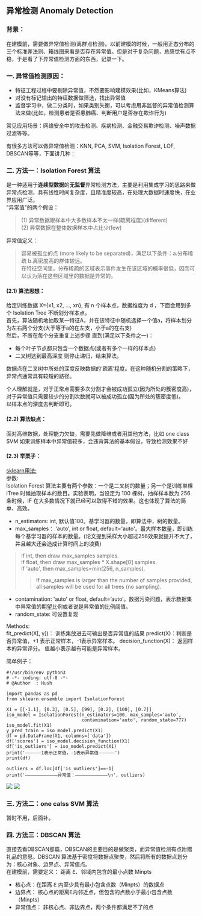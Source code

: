 ## 异常检测 Anomaly Detection

### 背景：    
在建模前，需要做异常值检测(离群点检测)。以前建模的时候，一般用正态分布的三个标准差法则、箱线图来看是否存在异常值。但是对于复杂问题，总感觉有点不稳，于是看了下异常值检测方面的东西，记录一下。     

### 一. 异常值检测原因：  
- 特征工程过程中要剔除异常值，不然要影响建模效果(比如，KMeans算法)    
- 对没有标记输出的特征数据做筛选，找出异常值  
- 监督学习中，做二分类时，如果类别失衡，可以考虑用非监督的异常值检测算法来做(比如，检测患者是否患肺癌、判断用户是否存在欺诈行为)  

常见应用场景：网络安全中的攻击检测、疾病检测、金融交易欺诈检测、噪声数据过滤等等。    

有很多方法可以做异常值检测：KNN, PCA, SVM, Isolation Forest, LOF, DBSCAN等等，下面讲几种：  

### 二. 方法一：Isolation Forest 算法
是一种适用于**连续型数据**的**无监督**异常检测方法，主要是利用集成学习的思路来做异常点检测，具有线性时间复杂度，且精准度较高，在处理大数据时速度快，在业界应用广泛。       
"异常值"的两个假设：
> (1) 异常数据跟样本中大多数样本不太一样(疏离程度)(different)    
> (2) 异常数据在整体数据样本中占比少(few)    
>
异常值定义：   
> 容易被孤立的点 (more likely to be separated)，满足以下条件：a.分布稀疏 b.离密度高的群体较远。       
> 在特征空间里，分布稀疏的区域表示事件发生在该区域的概率很低，因而可以认为落在这些区域里的数据是异常的。    

#### (2.1) 算法思想：  
给定训练数据 X={x1, x2, …, xn}, 有 n 个样本点，数据维度为 d ，下面会用到多个 Isolation Tree 不断划分样本点。  
首先，算法随机地抽取某一特征A，并在该特征中随机选择一个值a，将样本划分为左右两个分支(大于等于a的在左支，小于a的在右支)  
然后，不断在每个分支重复上述步骤
直到(满足以下条件之一)：
- 每个叶子节点都只包含一个数据点(或者有多个一样的样本点)  
- 二叉树达到最高深度
则停止递归，结束算法。  

数据点在二叉树中所处的深度反映数据的‘疏离’程度。在这种随机分割的策略下，异常点通常具有较短的路径。  

个人理解就是，对于正常点需要多次分割才会被成功孤立(因为所处的簇密度高)，对于异常值只需要较少的分割次数就可以被成功孤立(因为所处的簇密度低)。  
以样本点的深度去判断即可。  

#### (2.2) 算法缺点：  
面对高维数据，处理能力欠缺，需要先做降维或者用其他方法，比如 one class SVM
如果训练样本中异常值较多，会违背算法的基本假设，导致检测效果不好

#### (2.3) 举栗子：  
[sklearn用法:](https://scikit-learn.org/stable/modules/generated/sklearn.ensemble.IsolationForest.html#sklearn.ensemble.IsolationForest)  
参数:  
Isolation Forest 算法主要有两个参数：一个是二叉树的数量；另一个是训练单棵 iTree 时候抽取样本的数目。实验表明，当设定为 100
棵树，抽样样本数为 256 条时候，IF 在大多数情况下就已经可以取得不错的效果。这也体现了算法的简单、高效。  
- n_estimators: int, 默认值100。基学习器的数量，即算法中，树的数量。
- max_samples： 'auto', int or float, default='auto'。最大样本数量，即训练每个基学习器的样本的数量。(论文提到采样大小超过256效果就提升不大了，并且越大还会造成计算时间上的浪费)  
> If int, then draw max_samples samples.    
> If float, then draw max_samples * X.shape[0] samples.    
> If 'auto', then max_samples=min(256, n_samples).  
>> If max_samples is larger than the number of samples provided, all samples will be used for all trees (no sampling).  
- contamination: 'auto' or  float, default=’auto’。数据污染问题，表示数据集中异常值的期望比例或者说是异常值的比例阈值。  
- random_state: 可设置复现
>
Methods:  
fit_predict(X[, y])： 训练集放进去可输出是否异常值的结果
predict(X)：判断是否异常值，+1 表示正常样本，-1表示异常样本。
decision_function(X)： 返回样本的异常评分。 值越小表示越有可能是异常样本。

简单例子：  
```
#!/usr/bin/env python3
# -*- coding: utf-8 -*-
# @Author  : Hush

import pandas as pd
from sklearn.ensemble import IsolationForest

X1 = [[-1.1], [0.3], [0.5], [99], [0.2], [100], [0.7]]
iso_model = IsolationForest(n_estimators=100, max_samples='auto',
                            contamination='auto', random_state=777)
iso_model.fit(X1)
y_pred_train = iso_model.predict(X1)
df = pd.DataFrame(X1, columns=['data'])
df['scores'] = iso_model.decision_function(X1)
df['is_outliers'] = iso_model.predict(X1)
print('——————1表示正常值，-1表示异常值——————')
print(df)

outliers = df.loc[df['is_outliers']==-1]
print('————————————异常值：————————————\n', outliers)
```
![](https://ftp.bmp.ovh/imgs/2020/12/9bde18830169f83a.png)
![](https://ftp.bmp.ovh/imgs/2020/12/3d161c72e0325218.png)  
>
### 三. 方法二：one calss SVM 算法
暂时不用，后面补。  

### 四. 方法三：DBSCAN 算法
直接去看DBSCAN那篇，DBSCAN的主要目的是做聚类，而异常值检测有点附赠礼品的意思。DBSCAN 算法基于密度将数据点聚类，然后将所有的数据点划分为：核心对象、边界点、异常值点。  
在建模前，需要定义： 距离 ℇ、邻域内包含的最小点数 Minpts  
- 核心点：在距离 ℇ 内至少具有最小包含点数（Minpts）的数据点
- 边界点： 核心点的距离ℇ内邻近点，但包含的点数小于最小包含点数（Minpts）
- 异常值点： 非核心点、非边界点，两个条件都满足不了的点



